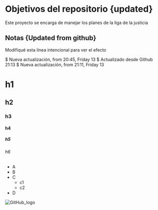 # Objetivos del repositorio {updated}

Este proyecto se encarga de manejar los planes de la liga de la justicia


## Notas {Updated from github}
Modifiqué esta línea intencional para ver el efecto

$ Nueva actualización, from 20:45, Friday 13
$ Actualizado desde Github 21:13
$ Nueva actualización, from 21:11, Friday 13

# h1
## h2
### h3
#### h4
##### h5
###### h6

* A
* B
* C
  * c1
  * c2
* D

![GitHub_logo](https://github.githubassets.com/images/modules/logos_page/GitHub-Mark.png)
